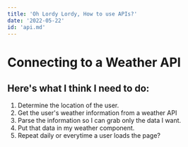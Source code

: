 ```yaml
---
title: 'Oh Lordy Lordy, How to use APIs?'
date: '2022-05-22'
id: 'api.md'
---
```


# Connecting to a Weather API

## Here's what I think I need to do:
1. Determine the location of the user.
2. Get the user's weather information from a weather API 
3. Parse the information so I can grab only the data I want.
4. Put that data in my weather component.
5. Repeat daily or everytime a user loads the page?